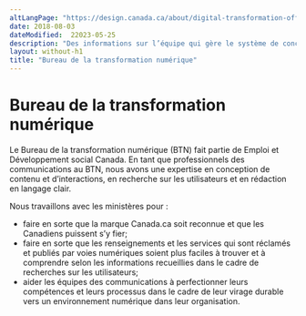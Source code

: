 ```yaml
---
altLangPage: "https://design.canada.ca/about/digital-transformation-office.html"
date: 2018-08-03
dateModified:  22023-05-25
description: "Des informations sur l’équipe qui gère le système de conception de Canada.ca et en supervise le contenu."
layout: without-h1
title: "Bureau de la transformation numérique"
---
```

<h1 property="name headline" id="wb-cont" dir="ltr">Bureau de la transformation numérique</h1>
<p>Le Bureau de la transformation numérique (BTN) fait partie de Emploi et Développement social Canada. En tant que professionnels des communications au BTN, nous avons une expertise en conception de contenu et d’interactions, en recherche sur les utilisateurs et en rédaction en langage clair.</p>
<p>Nous travaillons avec les ministères pour&nbsp;:</p>
<ul>
  <li>faire en sorte que la marque Canada.ca soit reconnue et que les Canadiens puissent s’y fier; </li>
  <li>faire en sorte que les renseignements et les services qui sont réclamés et publiés par voies numériques soient plus faciles à trouver et à comprendre selon les informations recueillies dans le cadre de recherches sur les utilisateurs;</li>
  <li>aider les équipes des communications à perfectionner leurs compétences et leurs processus dans le cadre de leur virage durable vers un environnement numérique dans leur organisation. </li>
</ul>
